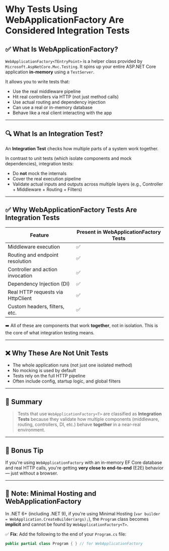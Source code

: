 # Why Tests Using WebApplicationFactory Are Considered Integration Tests

## ✅ What Is WebApplicationFactory?

`WebApplicationFactory<TEntryPoint>` is a helper class provided by `Microsoft.AspNetCore.Mvc.Testing`. It spins up your entire ASP.NET Core application **in-memory** using a `TestServer`.

It allows you to write tests that:

- Use the real middleware pipeline
- Hit real controllers via HTTP (not just method calls)
- Use actual routing and dependency injection
- Can use a real or in-memory database
- Behave like a real client interacting with the app

---

## 🔍 What Is an Integration Test?

An **Integration Test** checks how multiple parts of a system work together.

In contrast to unit tests (which isolate components and mock dependencies), integration tests:

- Do **not** mock the internals
- Cover the real execution pipeline
- Validate actual inputs and outputs across multiple layers (e.g., Controller + Middleware + Routing + Filters)

---

## ✅ Why WebApplicationFactory Tests Are Integration Tests

| Feature | Present in WebApplicationFactory Tests |
|--------|----------------------------------------|
| Middleware execution | ✅ |
| Routing and endpoint resolution | ✅ |
| Controller and action invocation | ✅ |
| Dependency Injection (DI) | ✅ |
| Real HTTP requests via HttpClient | ✅ |
| Custom headers, filters, etc. | ✅ |

➡️ All of these are components that work **together**, not in isolation. This is the core of what integration testing means.

---

## ❌ Why These Are Not Unit Tests

- The whole application runs (not just one isolated method)
- No mocking is used by default
- Tests rely on the full HTTP pipeline
- Often include config, startup logic, and global filters

---

## 📌 Summary

> Tests that use `WebApplicationFactory<T>` are classified as **Integration Tests** because they validate how multiple components (middleware, routing, controllers, DI, etc.) behave **together** in a near-real environment.

---

## 🧪 Bonus Tip

If you're using `WebApplicationFactory` with an in-memory EF Core database and real HTTP calls, you're getting **very close to end-to-end** (E2E) behavior — just without a browser.

---

## 📎 Note: Minimal Hosting and WebApplicationFactory

In .NET 6+ (including .NET 9), if you're using Minimal Hosting (`var builder = WebApplication.CreateBuilder(args);`), the `Program` class becomes **implicit** and cannot be found by `WebApplicationFactory<T>`.

✅ **Fix**: Add the following to the end of your `Program.cs` file:

```csharp
public partial class Program { } // for WebApplicationFactory
